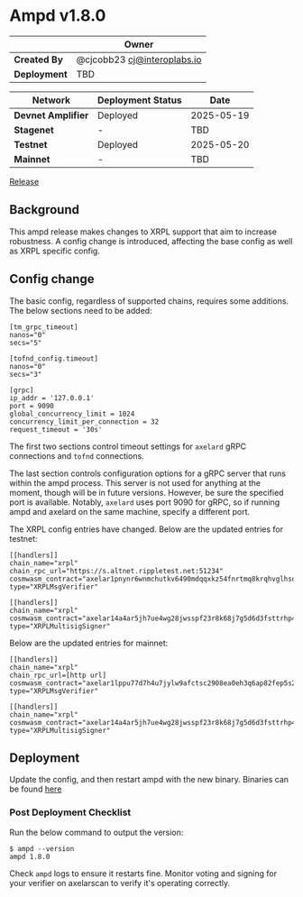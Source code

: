 # Ampd v1.8.0

|  | **Owner** |
|-----------|------------|
| **Created By** | @cjcobb23 <cj@interoplabs.io> |
| **Deployment** | TBD

| **Network** | **Deployment Status** | **Date** |
|-------------|----------------------|----------|
| **Devnet Amplifier** | Deployed | 2025-05-19 |
| **Stagenet** | - | TBD |
| **Testnet** | Deployed | 2025-05-20 |
| **Mainnet** | - | TBD |


[Release](https://github.com/axelarnetwork/axelar-amplifier/releases/tag/ampd-v1.8.0)

## Background
This ampd release makes changes to XRPL support that aim to increase robustness.
A config change is introduced, affecting the base config as well as XRPL specific config.

## Config change

The basic config, regardless of supported chains, requires some additions. The below sections need to be added:
```
[tm_grpc_timeout]
nanos="0"
secs="5"

[tofnd_config.timeout]
nanos="0"
secs="3"

[grpc]
ip_addr = '127.0.0.1'
port = 9090
global_concurrency_limit = 1024
concurrency_limit_per_connection = 32
request_timeout = '30s'
```
The first two sections control timeout settings for `axelard` gRPC connections and `tofnd` connections.

The last section controls configuration options for a gRPC server that runs within the ampd process.
This server is not used for anything at the moment, though will be in future versions.
However, be sure the specified port is available. Notably, `axelard` uses port 9090 for gRPC, 
so if running ampd and axelard on the same machine, specify a different port.

The XRPL config entries have changed. Below are the updated entries for testnet:
```
[[handlers]]
chain_name="xrpl"
chain_rpc_url="https://s.altnet.rippletest.net:51234"
cosmwasm_contract="axelar1pnynr6wnmchutkv6490mdqqxkz54fnrtmq8krqhvglhsqhmu7wzsnc86sy"
type="XRPLMsgVerifier"

[[handlers]]
chain_name="xrpl"
cosmwasm_contract="axelar14a4ar5jh7ue4wg28jwsspf23r8k68j7g5d6d3fsttrhp42ajn4xq6zayy5"
type="XRPLMultisigSigner"
```

Below are the updated entries for mainnet:
```
[[handlers]]
chain_name="xrpl"
chain_rpc_url=[http url]
cosmwasm_contract="axelar1lppu77d7h4u7jylw9afctsc2908ea0eh3q6ap82fep5s2qjk9axqvd3sjx"
type="XRPLMsgVerifier"

[[handlers]]
chain_name="xrpl"
cosmwasm_contract="axelar14a4ar5jh7ue4wg28jwsspf23r8k68j7g5d6d3fsttrhp42ajn4xq6zayy5"
type="XRPLMultisigSigner"
```

## Deployment
Update the config, and then restart ampd with the new binary. Binaries can be found [here](https://github.com/axelarnetwork/axelar-amplifier/releases/tag/ampd-v1.8.0)

### Post Deployment Checklist
Run the below command to output the version:
```
$ ampd --version
ampd 1.8.0
```

Check `ampd` logs to ensure it restarts fine. Monitor voting and signing for your verifier on axelarscan to verify it's operating correctly.


